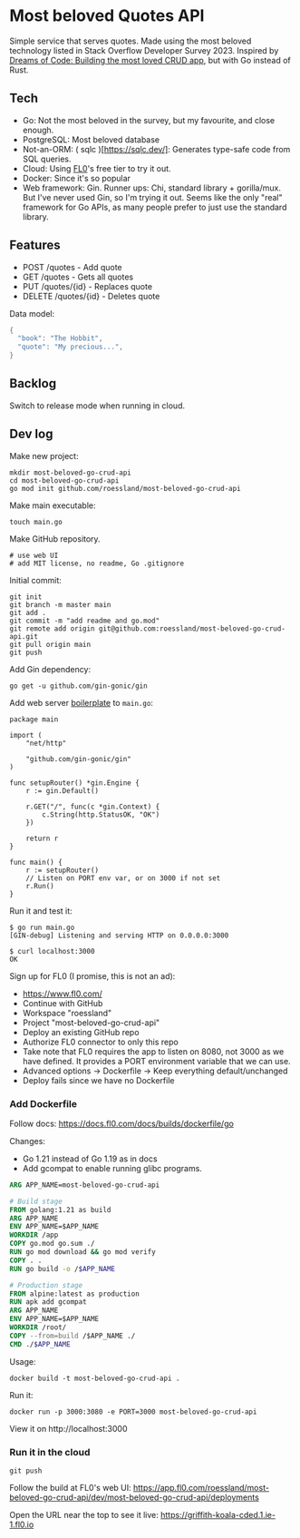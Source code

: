 # Most beloved Quotes API
Simple service that serves quotes. Made using the most beloved technology
listed in Stack Overflow Developer Survey 2023. Inspired by [Dreams of Code:
Building the most loved CRUD app](https://www.youtube.com/watch?v=3oN70MzSDfY),
but with Go instead of Rust.

## Tech
- Go: Not the most beloved in the survey, but my favourite, and close enough.
- PostgreSQL: Most beloved database
- Not-an-ORM: ( sqlc )[https://sqlc.dev/]: Generates type-safe code from SQL queries.
- Cloud: Using [FL0](https://www.fl0.com/)'s free tier to try it out.
- Docker: Since it's so popular
- Web framework: Gin. Runner ups: Chi, standard library + gorilla/mux. But I've
never used Gin, so I'm trying it out. Seems like the only "real" framework for
Go APIs, as many people prefer to just use the standard library.

## Features
- POST /quotes - Add quote
- GET /quotes - Gets all quotes
- PUT /quotes/{id} - Replaces quote
- DELETE /quotes/{id} - Deletes quote

Data model:
```go
{
  "book": "The Hobbit",
  "quote": "My precious...",
}
```

## Backlog
Switch to release mode when running in cloud.

## Dev log
Make new project:
```shell
mkdir most-beloved-go-crud-api
cd most-beloved-go-crud-api
go mod init github.com/roessland/most-beloved-go-crud-api
```

Make main executable:
```
touch main.go
```

Make GitHub repository.
```
# use web UI
# add MIT license, no readme, Go .gitignore
```

Initial commit:
```shell
git init
git branch -m master main
git add .
git commit -m "add readme and go.mod"
git remote add origin git@github.com:roessland/most-beloved-go-crud-api.git
git pull origin main
git push
```

Add Gin dependency:
```shell
go get -u github.com/gin-gonic/gin
````

Add web server [boilerplate](https://raw.githubusercontent.com/gin-gonic/examples/master/basic/main.go) to `main.go`:
```
package main

import (
	"net/http"

	"github.com/gin-gonic/gin"
)

func setupRouter() *gin.Engine {
	r := gin.Default()

	r.GET("/", func(c *gin.Context) {
		c.String(http.StatusOK, "OK")
	})

	return r
}

func main() {
	r := setupRouter()
	// Listen on PORT env var, or on 3000 if not set
	r.Run()
}
```

Run it and test it:
```shell
$ go run main.go
[GIN-debug] Listening and serving HTTP on 0.0.0.0:3000

$ curl localhost:3000
OK
```

Sign up for FL0 (I promise, this is not an ad): 
- https://www.fl0.com/
- Continue with GitHub
- Workspace "roessland"
- Project "most-beloved-go-crud-api"
- Deploy an existing GitHub repo
- Authorize FL0 connector to only this repo
- Take note that FL0 requires the app to listen on 8080, not 3000 as we have defined. It provides a PORT environment variable that we can use.
- Advanced options -> Dockerfile -> Keep everything default/unchanged
- Deploy fails since we have no Dockerfile

### Add Dockerfile
Follow docs: https://docs.fl0.com/docs/builds/dockerfile/go

Changes:
- Go 1.21 instead of Go 1.19 as in docs
- Add gcompat to enable running glibc programs.

```Dockerfile
ARG APP_NAME=most-beloved-go-crud-api

# Build stage
FROM golang:1.21 as build
ARG APP_NAME
ENV APP_NAME=$APP_NAME
WORKDIR /app
COPY go.mod go.sum ./
RUN go mod download && go mod verify
COPY . .
RUN go build -o /$APP_NAME

# Production stage
FROM alpine:latest as production
RUN apk add gcompat
ARG APP_NAME
ENV APP_NAME=$APP_NAME
WORKDIR /root/
COPY --from=build /$APP_NAME ./
CMD ./$APP_NAME
```

Usage:
```shell
docker build -t most-beloved-go-crud-api .
```

Run it:
```shell
docker run -p 3000:3080 -e PORT=3000 most-beloved-go-crud-api
```

View it on http://localhost:3000

### Run it in the cloud
```
git push
```
Follow the build at FL0's web UI: https://app.fl0.com/roessland/most-beloved-go-crud-api/dev/most-beloved-go-crud-api/deployments

Open the URL near the top to see it live: https://griffith-koala-cded.1.ie-1.fl0.io

